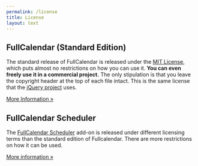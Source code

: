 ```yaml
---
permalink: /license
title: License
layout: text
---
```


## FullCalendar (Standard Edition)

The standard release of FullCalendar is released under the
<a href='{{ site.fullcalendar_repo }}/blob/master/LICENSE.txt'>MIT License</a>,
which puts almost no restrictions
on how you can use it. <b>You can even freely use it in a commercial project.</b>
The only stipulation is that you leave the copyright header at the top of each file intact.
This is the same license that the <a href='http://jquery.com/'>jQuery project</a> uses.

<a href='http://en.wikipedia.org/wiki/MIT_License' target='_blank'>More Information &raquo;</a>

## FullCalendar Scheduler

The <a href='{{ site.baseurl }}/scheduler'>FullCalendar Scheduler</a> add-on is released under different
licensing terms than the standard edition of Fullcalendar. There are more restrictions on how it can be used.

<a href='{{ site.baseurl }}/scheduler/license'>More information &raquo;</a>
